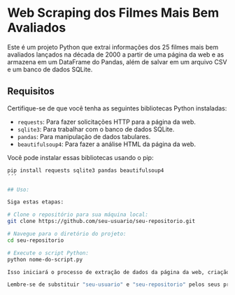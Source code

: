 # Web Scraping dos Filmes Mais Bem Avaliados

Este é um projeto Python que extrai informações dos 25 filmes mais bem avaliados lançados na década de 2000 a partir de uma página da web e as armazena em um DataFrame do Pandas, além de salvar em um arquivo CSV e um banco de dados SQLite.

## Requisitos

Certifique-se de que você tenha as seguintes bibliotecas Python instaladas:

- `requests`: Para fazer solicitações HTTP para a página da web.
- `sqlite3`: Para trabalhar com o banco de dados SQLite.
- `pandas`: Para manipulação de dados tabulares.
- `beautifulsoup4`: Para fazer a análise HTML da página da web.

Você pode instalar essas bibliotecas usando o pip:

```bash
pip install requests sqlite3 pandas beautifulsoup4
´´´

## Uso:

Siga estas etapas:

# Clone o repositório para sua máquina local:
git clone https://github.com/seu-usuario/seu-repositorio.git

# Navegue para o diretório do projeto:
cd seu-repositorio

# Execute o script Python:
python nome-do-script.py

Isso iniciará o processo de extração de dados da página da web, criação de um DataFrame, salvamento em um arquivo CSV e armazenamento em um banco de dados SQLite.

Lembre-se de substituir "seu-usuario" e "seu-repositorio" pelos seus próprios detalhes.
